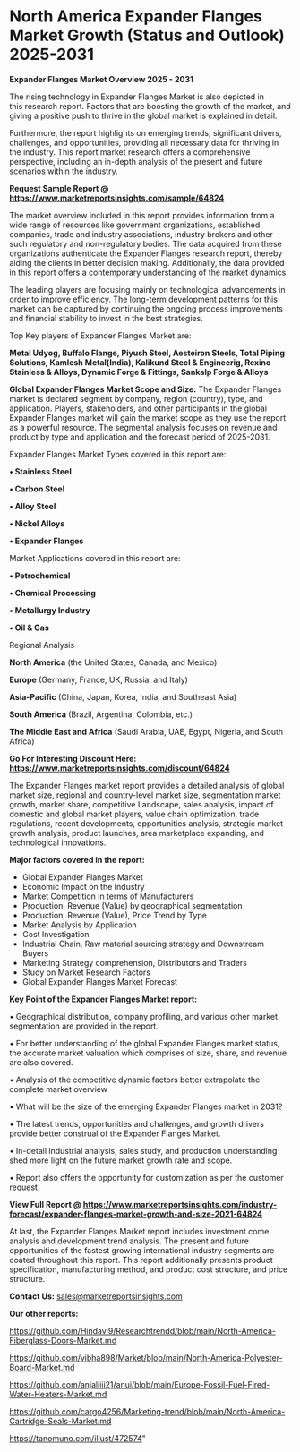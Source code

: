 # North America Expander Flanges Market Growth (Status and Outlook) 2025-2031

<Strong> Expander Flanges Market Overview 2025 - 2031</strong>

The rising technology in Expander Flanges Market is also depicted in this research report. Factors that are boosting the growth of the market, and giving a positive push to thrive in the global market is explained in detail.

Furthermore, the report highlights on emerging trends, significant drivers, challenges, and opportunities, providing all necessary data for thriving in the industry. This report market research offers a comprehensive perspective, including an in-depth analysis of the present and future scenarios within the industry.

<strong>Request Sample Report @ <a href=https://www.marketreportsinsights.com/sample/64824>https://www.marketreportsinsights.com/sample/64824</a></strong>

The market overview included in this report provides information from a wide range of resources like government organizations, established companies, trade and industry associations, industry brokers and other such regulatory and non-regulatory bodies. The data acquired from these organizations authenticate the Expander Flanges research report, thereby aiding the clients in better decision making. Additionally, the data provided in this report offers a contemporary understanding of the market dynamics.

The leading players are focusing mainly on technological advancements in order to improve efficiency. The long-term development patterns for this market can be captured by continuing the ongoing process improvements and financial stability to invest in the best strategies.

Top Key players of Expander Flanges Market are:

<strong>Metal Udyog, Buffalo Flange, Piyush Steel, Aesteiron Steels, Total Piping Solutions, Kamlesh Metal(India), Kalikund Steel & Engineerig, Rexino Stainless & Alloys, Dynamic Forge & Fittings, Sankalp Forge & Alloys</strong>

<strong><b>Global Expander Flanges Market Scope and Size:</b></strong>
The Expander Flanges market is declared segment by company, region (country), type, and application. Players, stakeholders, and other participants in the global Expander Flanges market will gain the market scope as they use the report as a powerful resource. The segmental analysis focuses on revenue and product by type and application and the forecast period of 2025-2031.

Expander Flanges Market Types covered in this report are:

<strong>• Stainless Steel

• Carbon Steel

• Alloy Steel

• Nickel Alloys

• Expander Flanges</strong>

Market Applications covered in this report are:

<strong>• Petrochemical

• Chemical Processing

• Metallurgy Industry

• Oil & Gas</strong> 

Regional Analysis

<strong>North America</strong> (the United States, Canada, and Mexico)

<strong>Europe</strong> (Germany, France, UK, Russia, and Italy)

<strong>Asia-Pacific</strong> (China, Japan, Korea, India, and Southeast Asia)

<strong>South America</strong> (Brazil, Argentina, Colombia, etc.)

<strong>The Middle East and Africa</strong> (Saudi Arabia, UAE, Egypt, Nigeria, and South Africa)

<strong>Go For Interesting Discount Here: <a href=https://www.marketreportsinsights.com/discount/64824>https://www.marketreportsinsights.com/discount/64824</a></strong>

The Expander Flanges market report provides a detailed analysis of global market size, regional and country-level market size, segmentation market growth, market share, competitive Landscape, sales analysis, impact of domestic and global market players, value chain optimization, trade regulations, recent developments, opportunities analysis, strategic market growth analysis, product launches, area marketplace expanding, and technological innovations.

<strong><b>Major factors covered in the report:</b></strong>
<ul>
  <li>Global Expander Flanges Market </li>
  <li>Economic Impact on the Industry</li>
  <li>Market Competition in terms of Manufacturers</li>
  <li>Production, Revenue (Value) by geographical segmentation</li>
  <li>Production, Revenue (Value), Price Trend by Type</li>
  <li>Market Analysis by Application</li>
  <li>Cost Investigation</li>
  <li>Industrial Chain, Raw material sourcing strategy and Downstream Buyers</li>
  <li>Marketing Strategy comprehension, Distributors and Traders</li>
  <li>Study on Market Research Factors</li>
  <li>Global Expander Flanges Market Forecast</li>
</ul>

<strong><b>Key Point of the Expander Flanges Market report:</b></strong>

• Geographical distribution, company profiling, and various other market segmentation are provided in the report.

• For better understanding of the global Expander Flanges market status, the accurate market valuation which comprises of size, share, and revenue are also covered.

• Analysis of the competitive dynamic factors better extrapolate the complete market overview

• What will be the size of the emerging Expander Flanges market in 2031?

• The latest trends, opportunities and challenges, and growth drivers provide better construal of the Expander Flanges Market.

• In-detail industrial analysis, sales study, and production understanding shed more light on the future market growth rate and scope.

• Report also offers the opportunity for customization as per the customer request.

<strong><b>View Full Report @ <a href=https://www.marketreportsinsights.com/industry-forecast/expander-flanges-market-growth-and-size-2021-64824>https://www.marketreportsinsights.com/industry-forecast/expander-flanges-market-growth-and-size-2021-64824</a></b></strong>


At last, the Expander Flanges Market report includes investment come analysis and development trend analysis. The present and future opportunities of the fastest growing international industry segments are coated throughout this report. This report additionally presents product specification, manufacturing method, and product cost structure, and price structure.

<strong>Contact Us:</strong>
sales@marketreportsinsights.com

<strong>Our other reports:</strong>

<a href=https://github.com/Hindavi9/Researchtrendd/blob/main/North-America-Fiberglass-Doors-Market.md>https://github.com/Hindavi9/Researchtrendd/blob/main/North-America-Fiberglass-Doors-Market.md</a>

<a href=https://github.com/vibha898/Market/blob/main/North-America-Polyester-Board-Market.md>https://github.com/vibha898/Market/blob/main/North-America-Polyester-Board-Market.md</a>

<a href=https://github.com/anjaliiii21/anui/blob/main/Europe-Fossil-Fuel-Fired-Water-Heaters-Market.md>https://github.com/anjaliiii21/anui/blob/main/Europe-Fossil-Fuel-Fired-Water-Heaters-Market.md</a>

<a href=https://github.com/cargo4256/Marketing-trend/blob/main/North-America-Cartridge-Seals-Market.md>https://github.com/cargo4256/Marketing-trend/blob/main/North-America-Cartridge-Seals-Market.md</a>

<a href=https://tanomuno.com/illust/472574>https://tanomuno.com/illust/472574</a>"
